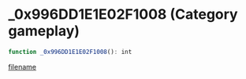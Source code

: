 # _0x996DD1E1E02F1008 (Category gameplay)

```js
function _0x996DD1E1E02F1008(): int
```

[filename](_0x996DD1E1E02F1008_m.md ':include')